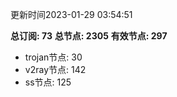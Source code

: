 更新时间2023-01-29 03:54:51

**总订阅: 73**
**总节点: 2305**
**有效节点: 297**
- trojan节点: 30
- v2ray节点: 142
- ss节点: 125

